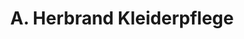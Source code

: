 ---
title: "A. Herbrand Kleiderpflege"
url: /moenchengladbach/a-herbrand-kleiderpflege/
shop: Wäscherei
---